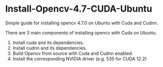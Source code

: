 # Install-Opencv-4.7-CUDA-Ubuntu
Simple guide for installing opencv 4.7.0  on Ubuntu with Cuda and Cudnn. 

There are 3 main components of installing opencv with Cuda on Ubuntu. 

1. Install cuda and its dependencies. 
2. Install cudnn and its dependencies.
3. Build Opencv from source with Cuda and Cudnn enabled. 
4. Install the corresponding NVIDIA driver (e.g. 535 for CUDA 12.2)




